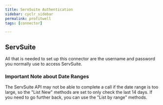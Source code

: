 ```yaml
---
title: ServSuite Authentication
sidebar: cyclr_sidebar
permalink: profitwell
tags: [connector]

---
```


## ServSuite ##

All that is needed to set up this connector are the username and password you normally use to access ServSuite.

### Important Note about Date Ranges ###

The ServSuite API may not be able to complete a call if the date range is too large, so the "List New" methods are set to only check the last 14 days.  If you need to go further back, you can use the "List by range" methods.
